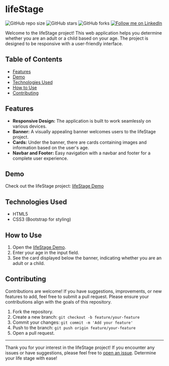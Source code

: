 # lifeStage


![GitHub repo size](https://img.shields.io/github/repo-size/rockyhaque/lifeStage)
![GitHub stars](https://img.shields.io/github/stars/rockyhaque/lifeStage?style=social)
![GitHub forks](https://img.shields.io/github/forks/rockyhaque/lifeStage?style=social)
[![Follow me on LinkedIn](https://img.shields.io/badge/-LinkedIn-blue?style=flat-square&logo=linkedin&logoColor=white&link=https://www.linkedin.com/in/rockyhaque/)](https://www.linkedin.com/in/rockyhaque/)

Welcome to the lifeStage project! This web application helps you determine whether you are an adult or a child based on your age. The project is designed to be responsive with a user-friendly interface.

## Table of Contents

- [Features](#features)
- [Demo](#demo)
- [Technologies Used](#technologies-used)
- [How to Use](#how-to-use)
- [Contributing](#contributing)

## Features

- **Responsive Design:** The application is built to work seamlessly on various devices.
- **Banner:** A visually appealing banner welcomes users to the lifeStage project.
- **Cards:** Under the banner, there are cards containing images and information based on the user's age.
- **Navbar and Footer:** Easy navigation with a navbar and footer for a complete user experience.

## Demo

Check out the lifeStage project: [lifeStage Demo](https://your-username.github.io/lifeStage/)

## Technologies Used

- HTML5
- CSS3 (Bootstrap for styling)

## How to Use

1. Open the [lifeStage Demo](https://your-username.github.io/lifeStage/).
2. Enter your age in the input field.
3. See the card displayed below the banner, indicating whether you are an adult or a child.

## Contributing

Contributions are welcome! If you have suggestions, improvements, or new features to add, feel free to submit a pull request. Please ensure your contributions align with the goals of this repository.

1. Fork the repository.
2. Create a new branch: `git checkout -b feature/your-feature`
3. Commit your changes: `git commit -m 'Add your feature'`
4. Push to the branch: `git push origin feature/your-feature`
5. Open a pull request.

---

Thank you for your interest in the lifeStage project! If you encounter any issues or have suggestions, please feel free to [open an issue](https://github.com/your-username/lifeStage/issues). Determine your life stage with ease!
